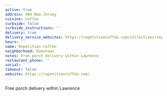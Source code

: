 ```yaml
---
active: true
address: 900 New Jersey
cuisine: Coffee
curbside: false
curbside_instructions: ''
delivery: true
delivery_service_websites: https://repetitioncoffee.com/collections/repetition-coffee
hours: ''
name: Repetition Coffee
neighborhood: Downtown
notes: Free porch delivery within Lawrence
restaurant_phone: ''
social: ''
takeout: false
website: https://repetitioncoffee.com/
---
```


Free porch delivery within Lawrence